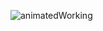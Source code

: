 ![animatedWorking](https://github.com/jared6600cc/GBDK-Lab/assets/135299193/cad642b5-c588-43b9-96e4-c8bc33ea12b6)
